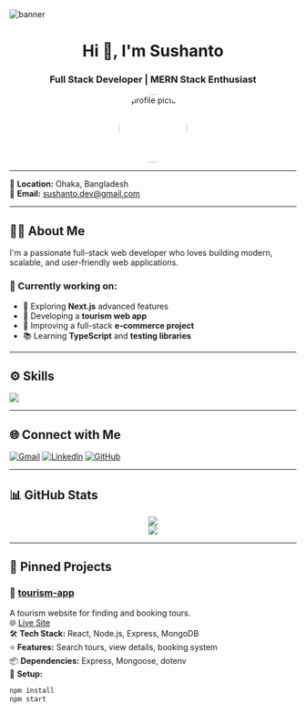  <!-- Banner -->
<img src="https://your-banner-image-url.com/banner.png" alt="banner" />

<h1 align="center">Hi 👋, I'm Sushanto</h1>
<h3 align="center">Full Stack Developer | MERN Stack Enthusiast</h3>

<p align="center">
  <img src="https://avatars.githubusercontent.com/u/YOUR_GITHUB_ID" alt="profile picture" width="120" style="border-radius:50%;" />
</p>

---

📍 **Location:** Ohaka, Bangladesh  
📧 **Email:** sushanto.dev@gmail.com

---

## 🧑‍💻 About Me

I'm a passionate full-stack web developer who loves building modern, scalable, and user-friendly web applications.

### 🔭 Currently working on:
- 🚀 Exploring **Next.js** advanced features  
- 🧳 Developing a **tourism web app**  
- 🛒 Improving a full-stack **e-commerce project**  
- 📚 Learning **TypeScript** and **testing libraries**

---

## ⚙️ Skills

<p align="left">
  <img src="https://skillicons.dev/icons?i=html,css,js,ts,react,nextjs,nodejs,express,mongodb,tailwind,redux,git,github,vscode,vercel" />
</p>

---

## 🌐 Connect with Me

[![Gmail](https://img.shields.io/badge/-Gmail-D14836?logo=gmail&logoColor=white)](mailto:sushanto.dev@gmail.com)
[![LinkedIn](https://img.shields.io/badge/-LinkedIn-0077B5?logo=linkedin&logoColor=white)](https://www.linkedin.com/in/YOUR_LINKEDIN)
[![GitHub](https://img.shields.io/badge/-GitHub-181717?logo=github&logoColor=white)](https://github.com/YOUR_USERNAME)

---

## 📊 GitHub Stats

<p align="center">
  <img src="https://github-readme-streak-stats.herokuapp.com?user=YOUR_USERNAME&theme=tokyonight&hide_border=true" />
  <br />
  <img src="https://github-readme-stats.vercel.app/api/top-langs/?username=YOUR_USERNAME&layout=compact&theme=tokyonight" />
</p>

---

## 📌 Pinned Projects

### 🔹 [tourism-app](https://github.com/YOUR_USERNAME/tourism-app)

A tourism website for finding and booking tours.  
🌐 [Live Site](https://tourism-app.vercel.app)  
🛠 **Tech Stack:** React, Node.js, Express, MongoDB  
⭐ **Features:** Search tours, view details, booking system  
📦 **Dependencies:** Express, Mongoose, dotenv  
🚀 **Setup:**
```bash
npm install
npm start
